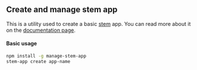 ## Create and manage stem app

This is a utility used to create a basic [stem](https://stemjs.org/) app.
You can read more about it on the [documentation page](https://stemjs.org/docs/stem-app).

#### Basic usage

```bash
npm install -g manage-stem-app
stem-app create app-name
```
